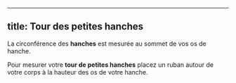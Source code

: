 ***

## title: Tour des petites hanches

La circonférence des **hanches** est mesurée au sommet de vos os de hanche.

Pour mesurer votre **tour de petites hanches** placez un ruban autour de votre corps à la hauteur des os de votre hanche.

